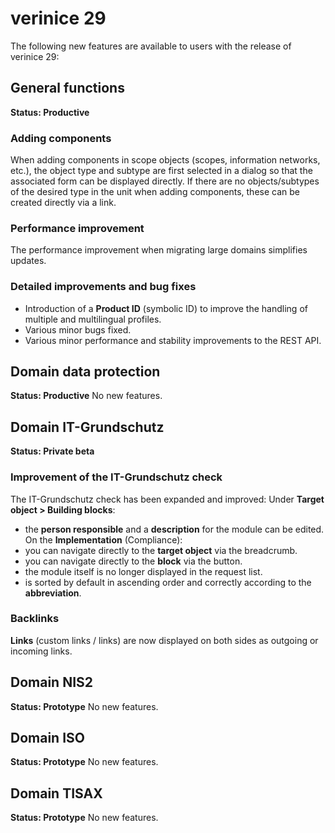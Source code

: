 <!-- © 2024 The Project Contributors - see AUTHORS.txt -->
# verinice 29

The following new features are available to users with the release of verinice 29:

## General functions
**Status: Productive**

### Adding components

When adding components in scope objects (scopes, information networks, etc.), the object type and subtype are first selected in a dialog so that the associated form can be displayed directly.
If there are no objects/subtypes of the desired type in the unit when adding components, these can be created directly via a link.

### Performance improvement

The performance improvement when migrating large domains simplifies updates.

### Detailed improvements and bug fixes

- Introduction of a **Product ID** (symbolic ID) to improve the handling of multiple and multilingual profiles.
- Various minor bugs fixed.
- Various minor performance and stability improvements to the REST API.

## Domain data protection
**Status: Productive**
No new features.
## Domain IT-Grundschutz
**Status: Private beta**

### Improvement of the IT-Grundschutz check

The IT-Grundschutz check has been expanded and improved:
Under **Target object > Building blocks**:
- the **person responsible** and a **description** for the module can be edited.
On the **Implementation** (Compliance):
- you can navigate directly to the **target object** via the breadcrumb.
- you can navigate directly to the **block** via the button.
- the module itself is no longer displayed in the request list.
- is sorted by default in ascending order and correctly according to the **abbreviation**.

### Backlinks
**Links** (custom links / links) are now displayed on both sides as outgoing or incoming links.
## Domain NIS2
**Status: Prototype**
No new features.
## Domain ISO
**Status: Prototype**
No new features.
## Domain TISAX
**Status: Prototype**
No new features.

